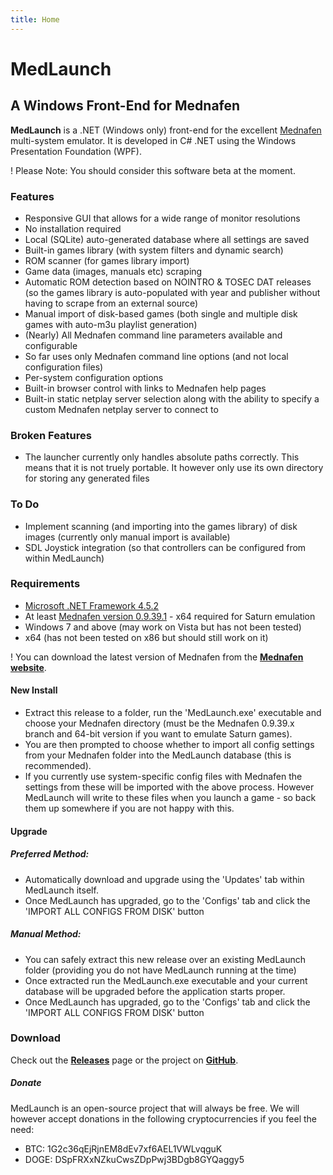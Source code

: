 ```yaml
---
title: Home
---
```


# MedLaunch
## A Windows Front-End for Mednafen

**MedLaunch** is a .NET (Windows only) front-end for the excellent [Mednafen](http://mednafen.fobby.net/) multi-system emulator. It is developed in C# .NET using the Windows Presentation Foundation (WPF). 

! Please Note: You should consider this software beta at the moment.

### Features
* Responsive GUI that allows for a wide range of monitor resolutions
* No installation required
* Local (SQLite) auto-generated database where all settings are saved
* Built-in games library (with system filters and dynamic search)
* ROM scanner (for games library import)
* Game data (images, manuals etc) scraping
* Automatic ROM detection based on NOINTRO & TOSEC DAT releases (so the games library is auto-populated with year and publisher without having to scrape from an external source)
* Manual import of disk-based games (both single and multiple disk games with auto-m3u playlist generation)
* (Nearly) All Mednafen command line parameters available and configurable
* So far uses only Mednafen command line options (and not local configuration files)
* Per-system configuration options
* Built-in browser control with links to Mednafen help pages
* Built-in static netplay server selection along with the ability to specify a custom Mednafen netplay server to connect to

### Broken Features
* The launcher currently only handles absolute paths correctly. This means that it is not truely portable. It however only use its own directory for storing any generated files

### To Do
* Implement scanning (and importing into the games library) of disk images (currently only manual import is available)
* SDL Joystick integration (so that controllers can be configured from within MedLaunch)

### Requirements
* [Microsoft .NET Framework 4.5.2](https://www.microsoft.com/en-gb/download/details.aspx?id=42643)
* At least [Mednafen version 0.9.39.1](http://mednafen.fobby.net/releases/) - x64 required for Saturn emulation
* Windows 7 and above (may work on Vista but has not been tested)
* x64 (has not been tested on x86 but should still work on it)

! You can download the latest version of Mednafen from the [**Mednafen website**](http://mednafen.fobby.net/releases/).

#### New Install
* Extract this release to a folder, run the 'MedLaunch.exe' executable and choose your Mednafen directory (must be the Mednafen 0.9.39.x branch and 64-bit version if you want to emulate Saturn games). 
* You are then prompted to choose whether to import all config settings from your Mednafen folder into the MedLaunch database (this is recommended).
* If you currently use system-specific config files with Mednafen the settings from these will be imported with the above process. However MedLaunch will write to these files when you launch a game - so back them up somewhere if you are not happy with this.

#### Upgrade
##### Preferred Method: 
* Automatically download and upgrade using the 'Updates' tab within MedLaunch itself.
* Once MedLaunch has upgraded, go to the 'Configs' tab and click the 'IMPORT ALL CONFIGS FROM DISK' button

##### Manual Method: 
* You can safely extract this new release over an existing MedLaunch folder (providing you do not have MedLaunch running at the time) 
* Once extracted run the MedLaunch.exe executable and your current database will be upgraded before the application starts proper.
* Once MedLaunch has upgraded, go to the 'Configs' tab and click the 'IMPORT ALL CONFIGS FROM DISK' button

### Download
Check out the [**Releases**](http://medlaunch.asnitech.co.uk/releases) page or the project on [**GitHub**](https://github.com/Asnivor/MedLaunch).


##### Donate
MedLaunch is an open-source project that will always be free. 
We will however accept donations in the following cryptocurrencies if you feel the need:
* BTC:    1G2c36qEjRjnEM8dEv7xf6AEL1VWLvqguK
* DOGE:   DSpFRXxNZkuCwsZDpPwj3BDgb8GYQaggy5

